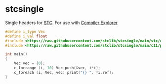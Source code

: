# stcsingle
Single headers for [STC](https://github.com/stclib/STC). For use with [Compiler Explorer](https://godbolt.org/z/KfejMYTeo)

```c
#define i_type Vec
#define i_val float
#include <https://raw.githubusercontent.com/stclib/stcsingle/main/stc/cvec.h>
#include <https://raw.githubusercontent.com/stclib/stcsingle/main/c11/print.h>

int main()
{
    Vec vec = {0};
    c_forrange (i, 10) Vec_push(&vec, i*i);
    c_foreach (i, Vec, vec) print("{} ", *i.ref);
}
```
